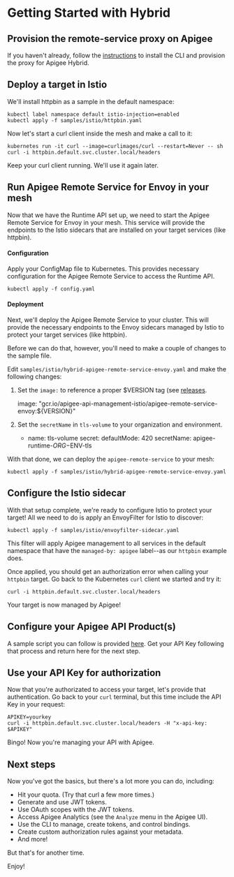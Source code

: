 # Getting Started with Hybrid

## Provision the remote-service proxy on Apigee

If you haven't already, follow the [instructions](../../../../apigee-remote-service-cli#apigee-hybrid) 
to install the CLI and provision the proxy for Apigee Hybrid.

## Deploy a target in Istio

We'll install httpbin as a sample in the default namespace:

    kubectl label namespace default istio-injection=enabled
    kubectl apply -f samples/istio/httpbin.yaml

Now let's start a curl client inside the mesh and make a call to it:

    kubernetes run -it curl --image=curlimages/curl --restart=Never -- sh
    curl -i httpbin.default.svc.cluster.local/headers

Keep your curl client running. We'll use it again later.

## Run Apigee Remote Service for Envoy in your mesh

Now that we have the Runtime API set up, we need to start the Apigee Remote Service
for Envoy in your mesh. This service will provide the endpoints to the Istio sidecars
that are installed on your target services (like httpbin).

#### Configuration

Apply your ConfigMap file to Kubernetes. This provides necessary configuration for
the Apigee Remote Service to access the Runtime API.

    kubectl apply -f config.yaml

#### Deployment

Next, we'll deploy the Apigee Remote Service to your cluster. This will provide the 
necessary endpoints to the Envoy sidecars managed by Istio to protect your target
services (like httpbin).

Before we can do that, however, you'll need to make a couple of changes to the sample file.

Edit `samples/istio/hybrid-apigee-remote-service-envoy.yaml` and make the following
changes:

1. Set the `image:` to reference a proper $VERSION tag (see [releases](../../../releases).

    image: "gcr.io/apigee-api-management-istio/apigee-remote-service-envoy:${VERSION}"

2. Set the `secretName` in `tls-volume` to your organization and environment.

      - name: tls-volume
        secret:
          defaultMode: 420
          secretName: apigee-runtime-$ORG-$ENV-tls

With that done, we can deploy the `apigee-remote-service` to your mesh:

    kubectl apply -f samples/istio/hybrid-apigee-remote-service-envoy.yaml

## Configure the Istio sidecar

With that setup complete, we're ready to configure Istio to protect your target!
All we need to do is apply an EnvoyFilter for Istio to discover:

    kubectl apply -f samples/istio/envoyfilter-sidecar.yaml

This filter will apply Apigee management to all services in the default namespace
that have the `managed-by: apigee` label--as our `httpbin` example does.

Once applied, you should get an authorization error when calling your `httpbin` target.
Go back to the Kubernetes `curl` client we started and try it:

    curl -i httpbin.default.svc.cluster.local/headers

Your target is now managed by Apigee!

## Configure your Apigee API Product(s)

A sample script you can follow is provided [here](apigee-products.md#sample).
Get your API Key following that process and return here for the next step.

## Use your API Key for authorization

Now that you're authorizated to access your target, let's provide that authentication.
Go back to your `curl` terminal, but this time include the API Key in your request:

    APIKEY=yourkey
    curl -i httpbin.default.svc.cluster.local/headers -H "x-api-key: $APIKEY"

Bingo! Now you're managing your API with Apigee.

## Next steps

Now you've got the basics, but there's a lot more you can do, including:

* Hit your quota. (Try that curl a few more times.)
* Generate and use JWT tokens.
* Use OAuth scopes with the JWT tokens.
* Access Apigee Analytics (see the `Analyze` menu in the Apigee UI).
* Use the CLI to manage, create tokens, and control bindings.
* Create custom authorization rules against your metadata.
* And more!

But that's for another time.

Enjoy!
